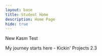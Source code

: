 ```yaml
---
layout: base
title: Student Home 
description: Home Page
hide: true
---
```


New Kasm Test

My journey starts here - Kickin' Projects 2.3
